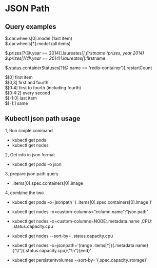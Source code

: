 # JSON Path

## Query examples

$.car.wheels[0].model  (1ast item)  
$.car.wheels[*].model  (all items)  

$.prizes[?(@.year == 2014)].laureates[*].firstname  (prizes, year 2014)  
$.prizes[?(@.year == 2014)].laureates[*].firstname  

$.status.containerStatuses[?(@.name == 'redis-container')].restartCount  

$[0]  first item  
$[0,3]  first and fourth  
$[0:4]  first to fourth (including fourth)  
$[0:4:2]  every second  
$[-1:0]  last item  
$[-1:]  same  

## Kubectl json path usage

1, Run simple command  
- kubectl get pods
- kubectl get nodes
	
2, Get info in json format
- kubectl get pods -o json
	
3, prepare json path query
- .items[0].spec.containers[0].image
	
4, combine the two
- kubectl get pods -o=jsonpath '{ .items[0].spec.containers[0].image }'
		
- kubectl get nodes -o=custom-columns="column name":"json path"
- kubectl get nodes -o=custom-columns=NODE:.metadata.name ,CPU: .status.capacity.cpu
	
- kubectl get nodes --sort-by= .status.capacity.cpu
	
- kubectl get nodes -o=jsonpath='{range .items[*]}{.metadata.name}{"\t"}{.status.capacity.cpu}{"\n"}{end}'
	
- kubectl get persistentvolumes --sort-by='{.spec.capacity.storage}'